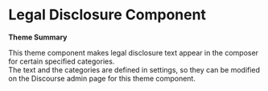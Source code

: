 # **Legal Disclosure Component**

**Theme Summary**

This theme component makes legal disclosure text appear in the composer for certain specified categories.  
The text and the categories are defined in settings, so they can be modified on the Discourse admin page for this theme component.
